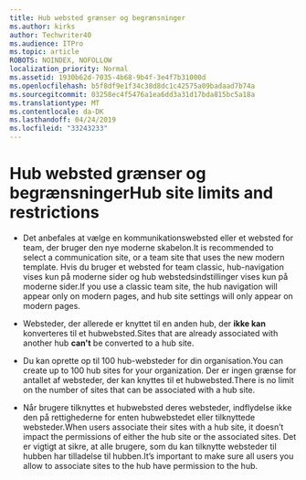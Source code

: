```yaml
---
title: Hub websted grænser og begrænsninger
ms.author: kirks
author: Techwriter40
ms.audience: ITPro
ms.topic: article
ROBOTS: NOINDEX, NOFOLLOW
localization_priority: Normal
ms.assetid: 1930b62d-7035-4b68-9b4f-3e4f7b31000d
ms.openlocfilehash: b5f8df9e1f34c38d8dc1c42575a09badaad7b74a
ms.sourcegitcommit: 03258ec4f5476a1ea6dd3a31d17bda815bc5a18a
ms.translationtype: MT
ms.contentlocale: da-DK
ms.lasthandoff: 04/24/2019
ms.locfileid: "33243233"
---
```

# <a name="hub-site-limits-and-restrictions"></a><span data-ttu-id="5b9f6-102">Hub websted grænser og begrænsninger</span><span class="sxs-lookup"><span data-stu-id="5b9f6-102">Hub site limits and restrictions</span></span>


- <span data-ttu-id="5b9f6-103">Det anbefales at vælge en kommunikationswebsted eller et websted for team, der bruger den nye moderne skabelon.</span><span class="sxs-lookup"><span data-stu-id="5b9f6-103">It is recommended to select a communication site, or a team site that uses the new modern template.</span></span> <span data-ttu-id="5b9f6-104">Hvis du bruger et websted for team classic, hub-navigation vises kun på moderne sider og hub webstedsindstillinger vises kun på moderne sider.</span><span class="sxs-lookup"><span data-stu-id="5b9f6-104">If you use a classic team site, the hub navigation will appear only on modern pages, and hub site settings will only appear on modern pages.</span></span>


- <span data-ttu-id="5b9f6-105">Websteder, der allerede er knyttet til en anden hub, der **ikke kan** konverteres til et hubwebsted.</span><span class="sxs-lookup"><span data-stu-id="5b9f6-105">Sites that are already associated with another hub **can't** be converted to a hub site.</span></span>


- <span data-ttu-id="5b9f6-106">Du kan oprette op til 100 hub-websteder for din organisation.</span><span class="sxs-lookup"><span data-stu-id="5b9f6-106">You can create up to 100 hub sites for your organization.</span></span> <span data-ttu-id="5b9f6-107">Der er ingen grænse for antallet af websteder, der kan knyttes til et hubwebsted.</span><span class="sxs-lookup"><span data-stu-id="5b9f6-107">There is no limit on the number of sites that can be associated with a hub site.</span></span>


- <span data-ttu-id="5b9f6-108">Når brugere tilknyttes et hubwebsted deres websteder, indflydelse ikke den på rettighederne for enten hubwebstedet eller tilknyttede websteder.</span><span class="sxs-lookup"><span data-stu-id="5b9f6-108">When users associate their sites with a hub site, it doesn’t impact the permissions of either the hub site or the associated sites.</span></span> <span data-ttu-id="5b9f6-109">Det er vigtigt at sikre, at alle brugere, som du kan tilknytte websteder til hubben har tilladelse til hubben.</span><span class="sxs-lookup"><span data-stu-id="5b9f6-109">It’s important to make sure all users you allow to associate sites to the hub have permission to the hub.</span></span>

